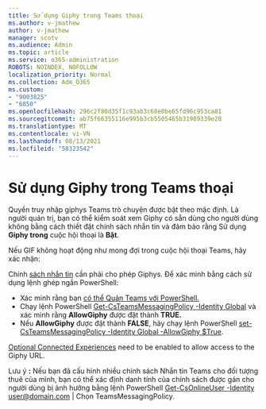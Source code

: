 ```yaml
---
title: Sử dụng Giphy trong Teams thoại
ms.author: v-jmathew
author: v-jmathew
manager: scotv
ms.audience: Admin
ms.topic: article
ms.service: o365-administration
ROBOTS: NOINDEX, NOFOLLOW
localization_priority: Normal
ms.collection: Adm_O365
ms.custom:
- "9003825"
- "6850"
ms.openlocfilehash: 296c2f80d35f1c93ab3c60e0be65fd96c953ca81
ms.sourcegitcommit: ab75f66355116e995b3cb5505465b31989339e28
ms.translationtype: MT
ms.contentlocale: vi-VN
ms.lasthandoff: 08/13/2021
ms.locfileid: "58323542"
---
```

# <a name="using-giphys-in-teams-conversations"></a>Sử dụng Giphy trong Teams thoại

Quyền truy nhập giphys Teams trò chuyện được bật theo mặc định. Là người quản trị, bạn có thể kiểm [](https://docs.microsoft.com/microsoftteams/messaging-policies-in-teams#messaging-policy-settings) soát xem Giphy có sẵn dùng cho người dùng không bằng cách thiết đặt chính sách nhắn tin và đảm bảo rằng Sử dụng **Giphy trong** cuộc hội thoại là **Bật**.

Nếu GIF không hoạt động như mong đợi trong cuộc hội thoại Teams, hãy xác nhận:

Chính [sách nhắn tin](https://docs.microsoft.com/microsoftteams/messaging-policies-in-teams) cần phải cho phép Giphys. Để xác minh bằng cách sử dụng lệnh ghép ngắn PowerShell:

- Xác minh rằng bạn [có thể Quản Teams với PowerShell.](https://docs.microsoft.com/microsoftteams/teams-powershell-overview?view=o365-worldwide#manage-teams-with-powershell)
- Chạy lệnh PowerShell [Get-CsTeamsMessagingPolicy -Identity Global](https://docs.microsoft.com/powershell/module/skype/get-csteamsmessagingpolicy?view=skype-ps) và xác minh rằng **AllowGiphy** được đặt thành **TRUE.**
- Nếu **AllowGiphy** được đặt thành **FALSE**, hãy chạy lệnh PowerShell [set-CsTeamsMessagingPolicy -Identity Global -AllowGiphy $True](https://docs.microsoft.com/powershell/module/skype/set-csteamsmessagingpolicy?view=skype-ps).

[Optional Connected Experiences](https://docs.microsoft.com/deployoffice/privacy/optional-connected-experiences) need to be enabled to allow access to the Giphy URL.

Lưu ý **:** Nếu bạn đã cấu hình nhiều chính sách Nhắn tin Teams cho đối tượng thuê của mình, bạn có thể xác định danh tính của chính sách được gán cho người dùng bị ảnh hưởng bằng lệnh PowerShell [Get-CsOnlineUser -Identity](https://docs.microsoft.com/powershell/module/skype/get-csonlineuser?view=skype-ps) <user@domain.com> | Chọn TeamsMessagingPolicy.

